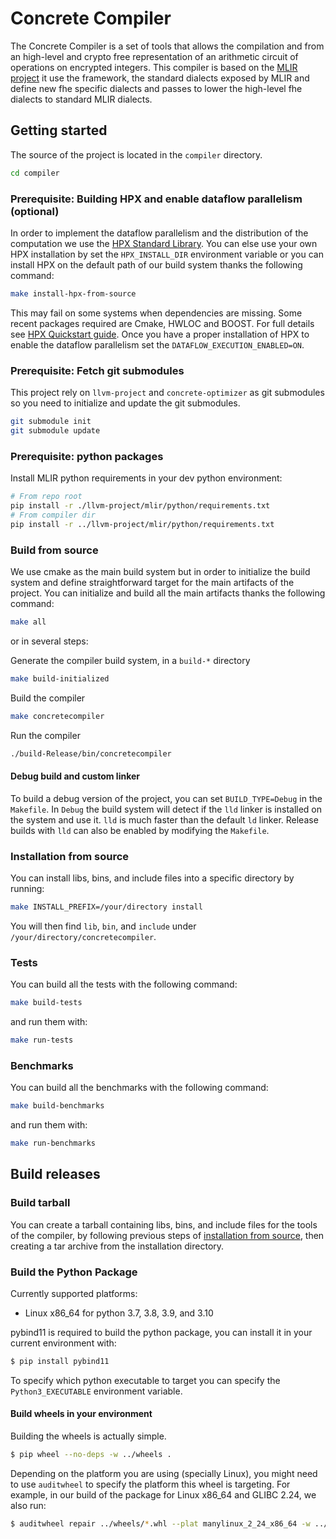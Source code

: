 # Concrete Compiler

The Concrete Compiler is a set of tools that allows the compilation and from an high-level and crypto free representation of an arithmetic circuit of operations on encrypted integers.
This compiler is based on the [MLIR project](https://mlir.llvm.org/) it use the framework, the standard dialects exposed by MLIR and define new fhe specific dialects and passes to lower the high-level fhe dialects to standard MLIR dialects.

## Getting started

The source of the project is located in the `compiler` directory.

```sh
cd compiler
```

### Prerequisite: Building HPX and enable dataflow parallelism (optional)

In order to implement the dataflow parallelism and the distribution of the computation we use the [HPX Standard Library](https://hpx-docs.stellar-group.org/). You can else use your own HPX installation by set the `HPX_INSTALL_DIR` environment variable or you can install HPX on the default path of our build system thanks the following command:

```sh
make install-hpx-from-source
```

This may fail on some systems when dependencies are missing. Some recent packages required are Cmake, HWLOC and BOOST. For full details see [HPX Quickstart guide](https://hpx-docs.stellar-group.org/tags/1.7.1/html/quickstart.html).
Once you have a proper installation of HPX to enable the dataflow parallelism set the `DATAFLOW_EXECUTION_ENABLED=ON`.

### Prerequisite: Fetch git submodules

This project rely on `llvm-project` and `concrete-optimizer` as git submodules so you need to initialize and update the git submodules.

```sh
git submodule init
git submodule update
```

### Prerequisite: python packages

Install MLIR python requirements in your dev python environment:

```bash
# From repo root
pip install -r ./llvm-project/mlir/python/requirements.txt
# From compiler dir
pip install -r ../llvm-project/mlir/python/requirements.txt
```

### Build from source

We use cmake as the main build system but in order to initialize the build system and define straightforward target for the main artifacts of the project. You can initialize and build all the main artifacts thanks the following command:

```sh
make all
```

or in several steps:

Generate the compiler build system, in a `build-*` directory

```sh
make build-initialized
```

Build the compiler

```sh
make concretecompiler
```

Run the compiler

```sh
./build-Release/bin/concretecompiler
```

#### Debug build and custom linker

To build a debug version of the project, you can set `BUILD_TYPE=Debug` in the `Makefile`. In `Debug` 
the build system will detect if the `lld` linker is installed on the system and use it. `lld` is much faster
than the default `ld` linker. Release builds with `lld` can also be enabled by modifying the `Makefile`. 

### Installation from source

You can install libs, bins, and include files into a specific directory by running:

```sh
make INSTALL_PREFIX=/your/directory install
```

You will then find `lib`, `bin`, and `include` under `/your/directory/concretecompiler`.

### Tests

You can build all the tests with the following command:

```sh
make build-tests
```

and run them with:

```sh
make run-tests
```

### Benchmarks

You can build all the benchmarks with the following command:

```sh
make build-benchmarks
```

and run them with:

```sh
make run-benchmarks
```

## Build releases

### Build tarball

You can create a tarball containing libs, bins, and include files for the tools of the compiler, by following previous steps of [installation from source](#installation-from-source), then creating a tar archive from the installation directory.

### Build the Python Package

Currently supported platforms:
- Linux x86_64 for python 3.7, 3.8, 3.9, and 3.10

pybind11 is required to build the python package, you can install it in your current environment with:

```bash
$ pip install pybind11
```

To specify which python executable to target you can specify the `Python3_EXECUTABLE` environment variable.

#### Build wheels in your environment

Building the wheels is actually simple.

```bash
$ pip wheel --no-deps -w ../wheels .
```

Depending on the platform you are using (specially Linux), you might need to use `auditwheel` to specify the platform this wheel is targeting. For example, in our build of the package for Linux x86_64 and GLIBC 2.24, we also run:

```bash
$ auditwheel repair ../wheels/*.whl --plat manylinux_2_24_x86_64 -w ../wheels
```
